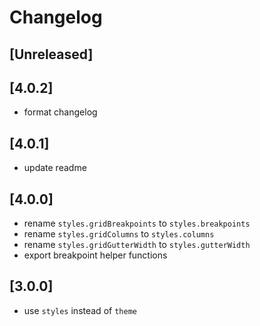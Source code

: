 # Changelog

## [Unreleased]

## [4.0.2]

- format changelog

## [4.0.1]

- update readme

## [4.0.0]

- rename `styles.gridBreakpoints` to `styles.breakpoints`
- rename `styles.gridColumns` to `styles.columns`
- rename `styles.gridGutterWidth` to `styles.gutterWidth`
- export breakpoint helper functions

## [3.0.0]

- use `styles` instead of `theme`
